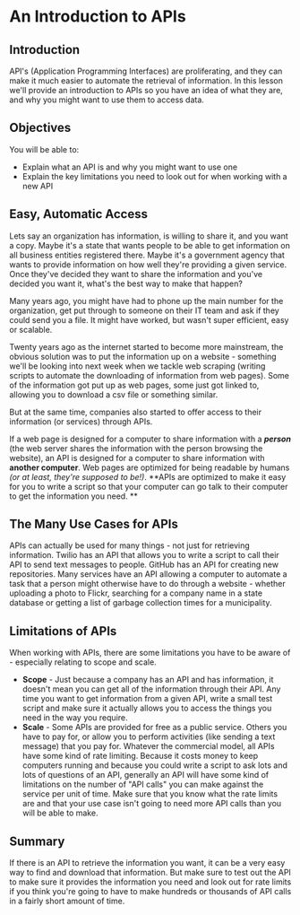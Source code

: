 
# An Introduction to APIs


## Introduction
API's (Application Programming Interfaces) are proliferating, and they can make it much easier to automate the retrieval of information. In this lesson we'll provide an introduction to APIs so you have an idea of what they are, and why you might want to use them to access data.


## Objectives
You will be able to:
* Explain what an API is and why you might want to use one
* Explain the key limitations you need to look out for when working with a new API

## Easy, Automatic Access

Lets say an organization has information, is willing to share it, and you want a copy. Maybe it's a state that wants people to be able to get information on all business entities registered there. Maybe it's a government agency that wants to provide information on how well they're providing a given service. Once they've decided they want to share the information and you've decided you want it, what's the best way to make that happen?

Many years ago, you might have had to phone up the main number for the organization, get put through to someone on their IT team and ask if they could send you a file. It might have worked, but wasn't super efficient, easy or scalable.

Twenty years ago as the internet started to become more mainstream, the obvious solution was to put the information up on a website - something we'll be looking into next week when we tackle web scraping (writing scripts to automate the downloading of information from web pages). Some of the information got put up as web pages, some just got linked to, allowing you to download a csv file or something similar.

But at the same time, companies also started to offer access to their information (or services) through APIs.

If a web page is designed for a computer to share information with a ***person*** (the web server shares the information with the person browsing the website), an API is designed for a computer to share information with **another computer**. Web pages are optimized for being readable by humans *(or at least, they're supposed to be!)*. **APIs are optimized to make it easy for you to write a script so that your computer can go talk to their computer to get the information you need. **


## The Many Use Cases for APIs
APIs can actually be used for many things - not just for retrieving information. Twilio has an API that allows you to write a script to call their API to send text messages to people. GitHub has an API for creating new repositories. Many services have an API allowing a computer to automate a task that a person might otherwise have to do through a website - whether uploading a photo to Flickr, searching for a company name in a state database or getting a list of garbage collection times for a municipality.


## Limitations of APIs
When working with APIs, there are some limitations you have to be aware of - especially relating to scope and scale.
* **Scope** - Just because a company has an API and has information, it doesn't mean you can get all of the information through their API. Any time you want to get information from a given API, write a small test script and make sure it actually allows you to access the things you need in the way you require.
* **Scale** - Some APIs are provided for free as a public service. Others you have to pay for, or allow you to perform activities (like sending a text message) that you pay for. Whatever the commercial model, all APIs have some kind of rate limiting. Because it costs money to keep computers running and because you could write a script to ask lots and lots of questions of an API, generally an API will have some kind of limitations on the number of "API calls" you can make against the service per unit of time. Make sure that you know what the rate limits are and that your use case isn't going to need more API calls than you will be able to make.


## Summary

If there is an API to retrieve the information you want, it can be a very easy way to find and download that information. But make sure to test out the API to make sure it provides the information you need and look out for rate limits if you think you're going to have to make hundreds or thousands of API calls in a fairly short amount of time.


